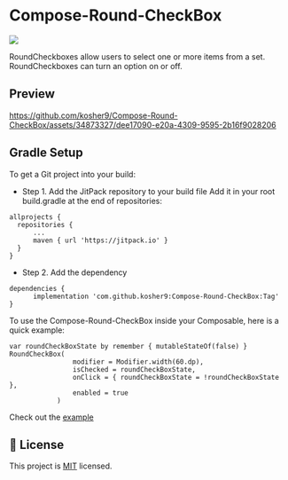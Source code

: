 # Compose-Round-CheckBox
[![](https://jitpack.io/v/kosher9/Compose-Round-CheckBox.svg)](https://jitpack.io/#kosher9/Compose-Round-CheckBox)

RoundCheckboxes allow users to select one or more items from a set. RoundCheckboxes can turn an option on or off.

## Preview
https://github.com/kosher9/Compose-Round-CheckBox/assets/34873327/dee17090-e20a-4309-9595-2b16f9028206

## Gradle Setup

To get a Git project into your build:

* Step 1. Add the JitPack repository to your build file Add it in your root build.gradle at the end
  of repositories:

```
allprojects {
  repositories {
      ...
      maven { url 'https://jitpack.io' }
  }
}
```

* Step 2. Add the dependency

```
dependencies {
	  implementation 'com.github.kosher9:Compose-Round-CheckBox:Tag'
}
```

To use the Compose-Round-CheckBox inside your Composable, here is a quick example:
```
var roundCheckBoxState by remember { mutableStateOf(false) }
RoundCheckBox(
                modifier = Modifier.width(60.dp),
                isChecked = roundCheckBoxState,
                onClick = { roundCheckBoxState = !roundCheckBoxState },
                enabled = true
            )
```

Check out the [example](https://github.com/kosher9/Compose-Round-CheckBox/blob/main/app/src/main/java/com/kosher9/app/MainActivity.kt)

## 📝 License

This project is [MIT](./LICENSE.md) licensed.